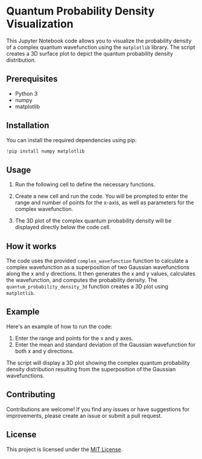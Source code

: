 # Quantum Probability Density Visualization

This Jupyter Notebook code allows you to visualize the probability density of a complex quantum wavefunction using the `matplotlib` library. The script creates a 3D surface plot to depict the quantum probability density distribution.

## Prerequisites

- Python 3
- numpy
- matplotlib

## Installation

You can install the required dependencies using pip:
```python
!pip install numpy matplotlib
```

## Usage

1. Run the following cell to define the necessary functions.

2. Create a new cell and run the code. You will be prompted to enter the range and number of points for the x-axis, as well as parameters for the complex wavefunction.

3. The 3D plot of the complex quantum probability density will be displayed directly below the code cell.

## How it works

The code uses the provided `complex_wavefunction` function to calculate a complex wavefunction as a superposition of two Gaussian wavefunctions along the x and y directions. It then generates the x and y values, calculates the wavefunction, and computes the probability density. The `quantum_probability_density_3d` function creates a 3D plot using `matplotlib`.

## Example

Here's an example of how to run the code:

1. Enter the range and points for the x and y axes.
2. Enter the mean and standard deviation of the Gaussian wavefunction for both x and y directions.

The script will display a 3D plot showing the complex quantum probability density distribution resulting from the superposition of the Gaussian wavefunctions.

## Contributing

Contributions are welcome! If you find any issues or have suggestions for improvements, please create an issue or submit a pull request.

## License

This project is licensed under the [MIT License](LICENSE).
